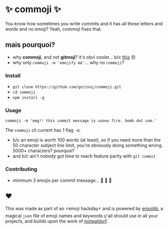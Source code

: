 # :sparkles: commoji :sparkles:

You know how sometimes you write commits and it has all these letters and words and no emoji? Yeah, commoji fixes that.

## mais pourquoi?
- why **commoji**, and not **gitmoji**? it's obvi cooler... b/c [this](https://gitmoji.carloscuesta.me/) :angry:
- why only `commoji -m 'emojify me'`... why no `commoji`?

### Install
- `git clone https://github.com/gnitnuj/commoji.git`
- `cd commoji`
- `npm install -g`

### Usage
`commoji -m 'omg!! this commit message is soooo fire. bomb dot com.'`

The `commoji` cli current has 1 flag `-m`:
  * b/c an emoji is worth 100 words (at least), so if you need more than the 50 character subject line limit, you're obviously doing something wrong. 5000+ characters? pourquoi?
  * and b/c ain't nobody got time to reach feature parity with `git commit`

### Contributing
- minimum 3 emojis per commit message... :angel: :ship: :unicorn:

##  ❤
This was made as part of an ⚡️emoji hackday⚡️ and  is powered by [emojilib](https://github.com/muan/emojilib), a magical `json` file of emoji names and keywords y'all should use in all your projects, and builds upon the work of [notwaldorf](https://github.com/notwaldorf).
